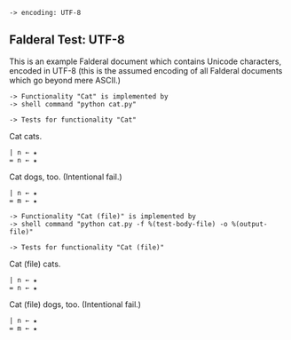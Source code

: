     -> encoding: UTF-8

Falderal Test: UTF-8
--------------------

This is an example Falderal document which contains Unicode
characters, encoded in UTF-8 (this is the assumed encoding
of all Falderal documents which go beyond mere ASCII.)

    -> Functionality "Cat" is implemented by
    -> shell command "python cat.py"

    -> Tests for functionality "Cat"

Cat cats.

    | n ← ★
    = n ← ★

Cat dogs, too. (Intentional fail.)

    | n ← ★
    = m ← ★

    -> Functionality "Cat (file)" is implemented by
    -> shell command "python cat.py -f %(test-body-file) -o %(output-file)"

    -> Tests for functionality "Cat (file)"

Cat (file) cats.

    | n ← ★
    = n ← ★

Cat (file) dogs, too. (Intentional fail.)

    | n ← ★
    = m ← ★
